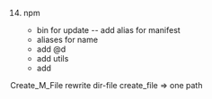 14. npm

    - bin for update
      -- add alias for manifest
    - aliases for name
    - add @d
    - add utils
    - add

<!-- hot fix -->

Create_M_File rewrite dir-file
create_file => one path
